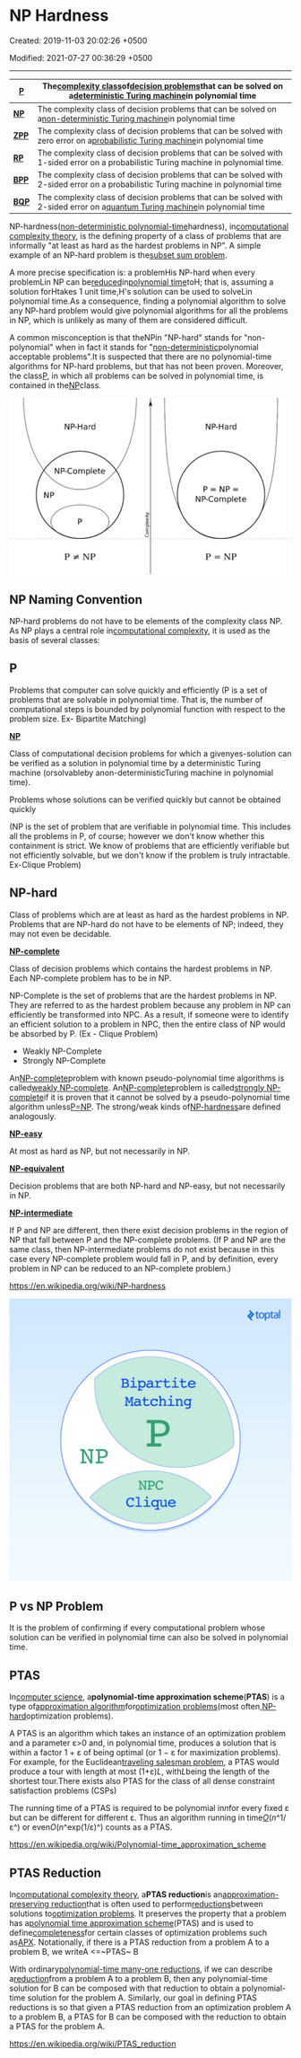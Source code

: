 # NP Hardness

Created: 2019-11-03 20:02:26 +0500

Modified: 2021-07-27 00:36:29 +0500

---

| [**P**](https://en.wikipedia.org/wiki/P_(complexity))     | The[complexity class](https://en.wikipedia.org/wiki/Complexity_class)of[decision problems](https://en.wikipedia.org/wiki/Decision_problem)that can be solved on a[deterministic Turing machine](https://en.wikipedia.org/wiki/Deterministic_Turing_machine)in polynomial time |
|---------|---------------------------------------------------------------|
| [**NP**](https://en.wikipedia.org/wiki/NP_(complexity))   | The complexity class of decision problems that can be solved on a[non-deterministic Turing machine](https://en.wikipedia.org/wiki/Non-deterministic_Turing_machine)in polynomial time                                                                                             |
| [**ZPP**](https://en.wikipedia.org/wiki/ZPP_(complexity)) | The complexity class of decision problems that can be solved with zero error on a[probabilistic Turing machine](https://en.wikipedia.org/wiki/Probabilistic_Turing_machine)in polynomial time                                                                                     |
| [**RP**](https://en.wikipedia.org/wiki/RP_(complexity))   | The complexity class of decision problems that can be solved with 1-sided error on a probabilistic Turing machine in polynomial time.                                                                                                                                               |
| [**BPP**](https://en.wikipedia.org/wiki/BPP_(complexity)) | The complexity class of decision problems that can be solved with 2-sided error on a probabilistic Turing machine in polynomial time                                                                                                                                                |
| [**BQP**](https://en.wikipedia.org/wiki/BQP)              | The complexity class of decision problems that can be solved with 2-sided error on a[quantum Turing machine](https://en.wikipedia.org/wiki/Quantum_Turing_machine)in polynomial time                                                                                              |

NP-hardness([non-deterministic polynomial-time](https://en.wikipedia.org/wiki/NP_(complexity))hardness), in[computational complexity theory](https://en.wikipedia.org/wiki/Computational_complexity_theory), is the defining property of a class of problems that are informally "at least as hard as the hardest problems in NP". A simple example of an NP-hard problem is the[subset sum problem](https://en.wikipedia.org/wiki/Subset_sum_problem).

A more precise specification is: a problemHis NP-hard when every problemLin NP can be[reduced](https://en.wikipedia.org/wiki/Reduction_(complexity))in[polynomial time](https://en.wikipedia.org/wiki/Polynomial_time)toH; that is, assuming a solution forHtakes 1 unit time,H‎'s solution can be used to solveLin polynomial time.As a consequence, finding a polynomial algorithm to solve any NP-hard problem would give polynomial algorithms for all the problems in NP, which is unlikely as many of them are considered difficult.

A common misconception is that theNPin "NP-hard" stands for "non-polynomial" when in fact it stands for "[non-deterministic](https://en.wikipedia.org/wiki/Non-deterministic_Turing_machine)polynomial acceptable problems".It is suspected that there are no polynomial-time algorithms for NP-hard problems, but that has not been proven. Moreover, the class[P](https://en.wikipedia.org/wiki/P_(complexity)), in which all problems can be solved in polynomial time, is contained in the[NP](https://en.wikipedia.org/wiki/NP_(complexity))class.

![image](media/NP-Hardness-image1.png)

## NP Naming Convention

NP-hard problems do not have to be elements of the complexity class NP. As NP plays a central role in[computational complexity](https://en.wikipedia.org/wiki/Computational_complexity_theory), it is used as the basis of several classes:

## P

Problems that computer can solve quickly and efficiently (P is a set of problems that are solvable in polynomial time. That is, the number of computational steps is bounded by polynomial function with respect to the problem size. Ex- Bipartite Matching)

[**NP**](https://en.wikipedia.org/wiki/NP_(complexity))

Class of computational decision problems for which a givenyes-solution can be verified as a solution in polynomial time by a deterministic Turing machine (orsolvableby anon-deterministicTuring machine in polynomial time).

Problems whose solutions can be verified quickly but cannot be obtained quickly

(NP is the set of problem that are verifiable in polynomial time. This includes all the problems in P, of course; however we don't know whether this containment is strict. We know of problems that are efficiently verifiable but not efficiently solvable, but we don't know if the problem is truly intractable. Ex-Clique Problem)

## NP-hard

Class of problems which are at least as hard as the hardest problems in NP. Problems that are NP-hard do not have to be elements of NP; indeed, they may not even be decidable.

[**NP-complete**](https://en.wikipedia.org/wiki/NP-complete)

Class of decision problems which contains the hardest problems in NP. Each NP-complete problem has to be in NP.

NP-Complete is the set of problems that are the hardest problems in NP. They are referred to as the hardest problem because any problem in NP can efficiently be transformed into NPC. As a result, if someone were to identify an efficient solution to a problem in NPC, then the entire class of NP would be absorbed by P. (Ex - Clique Problem)


-   Weakly NP-Complete
-   Strongly NP-Complete

An[NP-complete](https://en.wikipedia.org/wiki/NP-complete)problem with known pseudo-polynomial time algorithms is called[weakly NP-complete](https://en.wikipedia.org/wiki/Weakly_NP-complete). An[NP-complete](https://en.wikipedia.org/wiki/NP-complete)problem is called[strongly NP-complete](https://en.wikipedia.org/wiki/Strongly_NP-complete)if it is proven that it cannot be solved by a pseudo-polynomial time algorithm unless[P=NP](https://en.wikipedia.org/wiki/P%3DNP). The strong/weak kinds of[NP-hardness](https://en.wikipedia.org/wiki/NP-hard)are defined analogously.

[**NP-easy**](https://en.wikipedia.org/wiki/NP-easy)

At most as hard as NP, but not necessarily in NP.

[**NP-equivalent**](https://en.wikipedia.org/wiki/NP-equivalent)

Decision problems that are both NP-hard and NP-easy, but not necessarily in NP.

[**NP-intermediate**](https://en.wikipedia.org/wiki/NP-intermediate)

If P and NP are different, then there exist decision problems in the region of NP that fall between P and the NP-complete problems. (If P and NP are the same class, then NP-intermediate problems do not exist because in this case every NP-complete problem would fall in P, and by definition, every problem in NP can be reduced to an NP-complete problem.)

<https://en.wikipedia.org/wiki/NP-hardness>



![P vs. NP](media/NP-Hardness-image2.png)



## P vs NP Problem

It is the problem of confirming if every computational problem whose solution can be verified in polynomial time can also be solved in polynomial time.

## PTAS

In[computer science](https://en.wikipedia.org/wiki/Computer_science), a**polynomial-time approximation scheme**(**PTAS**) is a type of[approximation algorithm](https://en.wikipedia.org/wiki/Approximation_algorithm)for[optimization problems](https://en.wikipedia.org/wiki/Optimization_problem)(most often,[NP-hard](https://en.wikipedia.org/wiki/NP-hard)optimization problems).

A PTAS is an algorithm which takes an instance of an optimization problem and a parameter ε>0 and, in polynomial time, produces a solution that is within a factor 1 + ε of being optimal (or 1 − ε for maximization problems). For example, for the Euclidean[traveling salesman problem](https://en.wikipedia.org/wiki/Traveling_salesman_problem), a PTAS would produce a tour with length at most (1+ε)*L*, with*L*being the length of the shortest tour.There exists also PTAS for the class of all dense constraint satisfaction problems (CSPs)

The running time of a PTAS is required to be polynomial in*n*for every fixed ε but can be different for different ε. Thus an algorithm running in time[*O*](https://en.wikipedia.org/wiki/Big_O_notation)(*n*^1/ε^) or even*O*(*n*^exp(1/ε)^) counts as a PTAS.

<https://en.wikipedia.org/wiki/Polynomial-time_approximation_scheme>

## PTAS Reduction

In[computational complexity theory](https://en.wikipedia.org/wiki/Computational_complexity_theory), a**PTAS reduction**is an[approximation-preserving reduction](https://en.wikipedia.org/wiki/Approximation-preserving_reduction)that is often used to perform[reductions](https://en.wikipedia.org/wiki/Reduction_(complexity))between solutions to[optimization problems](https://en.wikipedia.org/wiki/Optimization_problem). It preserves the property that a problem has a[polynomial time approximation scheme](https://en.wikipedia.org/wiki/Polynomial_time_approximation_scheme)(PTAS) and is used to define[completeness](https://en.wikipedia.org/wiki/Complete_(complexity))for certain classes of optimization problems such as[APX](https://en.wikipedia.org/wiki/APX). Notationally, if there is a PTAS reduction from a problem A to a problem B, we writeA <=~PTAS~ B

With ordinary[polynomial-time many-one reductions](https://en.wikipedia.org/wiki/Polynomial-time_many-one_reduction), if we can describe a[reduction](https://en.wikipedia.org/wiki/Reduction_(complexity))from a problem A to a problem B, then any polynomial-time solution for B can be composed with that reduction to obtain a polynomial-time solution for the problem A. Similarly, our goal in defining PTAS reductions is so that given a PTAS reduction from an optimization problem A to a problem B, a PTAS for B can be composed with the reduction to obtain a PTAS for the problem A.

<https://en.wikipedia.org/wiki/PTAS_reduction>


